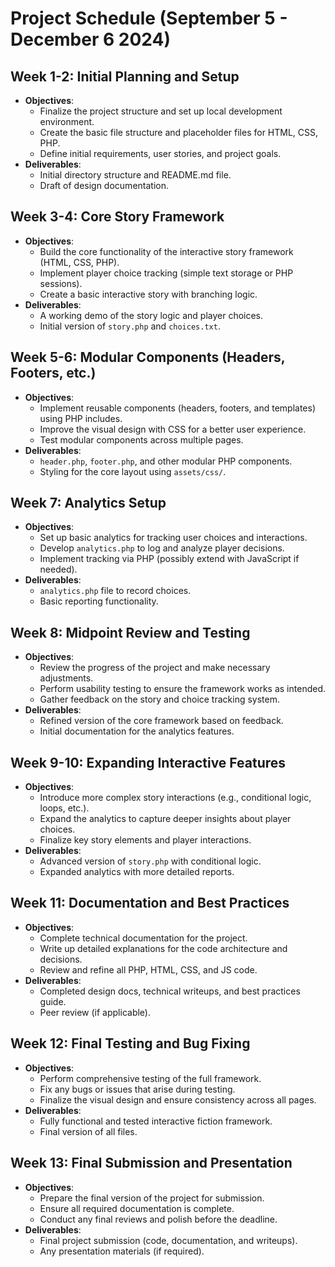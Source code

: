# Project Schedule (September 5 - December 6 2024)

## **Week 1-2: Initial Planning and Setup**
- **Objectives**: 
  - Finalize the project structure and set up local development environment.
  - Create the basic file structure and placeholder files for HTML, CSS, PHP.
  - Define initial requirements, user stories, and project goals.
- **Deliverables**: 
  - Initial directory structure and README.md file.
  - Draft of design documentation.

## **Week 3-4: Core Story Framework**
- **Objectives**: 
  - Build the core functionality of the interactive story framework (HTML, CSS, PHP).
  - Implement player choice tracking (simple text storage or PHP sessions).
  - Create a basic interactive story with branching logic.
- **Deliverables**:
  - A working demo of the story logic and player choices.
  - Initial version of `story.php` and `choices.txt`.

## **Week 5-6: Modular Components (Headers, Footers, etc.)**
- **Objectives**: 
  - Implement reusable components (headers, footers, and templates) using PHP includes.
  - Improve the visual design with CSS for a better user experience.
  - Test modular components across multiple pages.
- **Deliverables**:
  - `header.php`, `footer.php`, and other modular PHP components.
  - Styling for the core layout using `assets/css/`.

## **Week 7: Analytics Setup**
- **Objectives**: 
  - Set up basic analytics for tracking user choices and interactions.
  - Develop `analytics.php` to log and analyze player decisions.
  - Implement tracking via PHP (possibly extend with JavaScript if needed).
- **Deliverables**:
  - `analytics.php` file to record choices.
  - Basic reporting functionality.

## **Week 8: Midpoint Review and Testing**
- **Objectives**:
  - Review the progress of the project and make necessary adjustments.
  - Perform usability testing to ensure the framework works as intended.
  - Gather feedback on the story and choice tracking system.
- **Deliverables**:
  - Refined version of the core framework based on feedback.
  - Initial documentation for the analytics features.

## **Week 9-10: Expanding Interactive Features**
- **Objectives**:
  - Introduce more complex story interactions (e.g., conditional logic, loops, etc.).
  - Expand the analytics to capture deeper insights about player choices.
  - Finalize key story elements and player interactions.
- **Deliverables**:
  - Advanced version of `story.php` with conditional logic.
  - Expanded analytics with more detailed reports.

## **Week 11: Documentation and Best Practices**
- **Objectives**:
  - Complete technical documentation for the project.
  - Write up detailed explanations for the code architecture and decisions.
  - Review and refine all PHP, HTML, CSS, and JS code.
- **Deliverables**:
  - Completed design docs, technical writeups, and best practices guide.
  - Peer review (if applicable).

## **Week 12: Final Testing and Bug Fixing**
- **Objectives**:
  - Perform comprehensive testing of the full framework.
  - Fix any bugs or issues that arise during testing.
  - Finalize the visual design and ensure consistency across all pages.
- **Deliverables**:
  - Fully functional and tested interactive fiction framework.
  - Final version of all files.

## **Week 13: Final Submission and Presentation**
- **Objectives**:
  - Prepare the final version of the project for submission.
  - Ensure all required documentation is complete.
  - Conduct any final reviews and polish before the deadline.
- **Deliverables**:
  - Final project submission (code, documentation, and writeups).
  - Any presentation materials (if required).